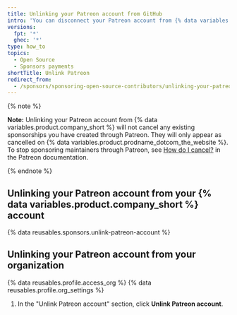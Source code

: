 ```yaml
---
title: Unlinking your Patreon account from GitHub
intro: 'You can disconnect your Patreon account from {% data variables.product.prodname_dotcom %} to stop receiving recognition for Patreon sponsorships on {% data variables.product.prodname_dotcom %}.'
versions:
  fpt: '*'
  ghec: '*'
type: how_to
topics:
  - Open Source
  - Sponsors payments
shortTitle: Unlink Patreon
redirect_from:
  - /sponsors/sponsoring-open-source-contributors/unlinking-your-patreon-account-from-your-github-account
---
```


{% note %}

**Note:** Unlinking your Patreon account from {% data variables.product.company_short %} will not cancel any existing sponsorships you have created through Patreon. They will only appear as cancelled on {% data variables.product.prodname_dotcom_the_website %}. To stop sponsoring maintainers through Patreon, see [How do I cancel?](https://support.patreon.com/hc/en-us/articles/360005502572-How-do-I-cancel-) in the Patreon documentation.

{% endnote %}

## Unlinking your Patreon account from your {% data variables.product.company_short %} account

{% data reusables.sponsors.unlink-patreon-account %}

## Unlinking your Patreon account from your organization

{% data reusables.profile.access_org %}
{% data reusables.profile.org_settings %}
1. In the "Unlink Patreon account" section, click **Unlink Patreon account**.
